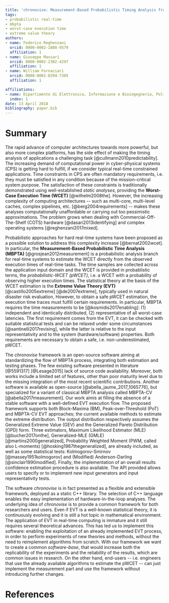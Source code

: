 ```yaml
---
title: 'chronovise: Measurement-Based Probabilistic Timing Analysis framework'
tags:
- probabilistic real-time
- mbpta
- worst-case execution time
- extreme value theory
authors:
- name: Federico Reghenzani
  orcid: 0000-0002-1888-9579
  affiliation: 1
- name: Giuseppe Massari
  orcid: 0000-0002-2302-4297
  affiliation: 1
- name: William Fornaciari
  orcid: 0000-0001-8294-730X
  affiliation: 1

affiliations:
- name: Dipartimento di Elettronica, Informazione e Bioingegneria, Politecnico di Milano
  index: 1
date: 13 April 2018
bibliography: paper.bib
---
```


# Summary
The rapid advance of computer architectures towards more powerful, but also
more complex platforms, has the side effect of making the
timing analysis of applications a challenging task [@cullmann2010predictability].
The increasing demand of computational power
in cyber-physical systems (CPS) is getting hard to fulfill, if we consider
typical real-time constrained applications. Time constraints in CPS are often
mandatory requirements, i.e. they must be satisfied in any
condition because of the mission-critical system purpose. The satisfaction of
these constraints is traditionally demonstrated using well-established *static
analyses*, providing the **Worst-Case Execution Time (WCET)** [@wilhelm2008the].
However, the increasing complexity of computing architectures -- such as multi-core,
multi-level caches, complex pipelines, etc. [@berg2004requirements] --  makes
these analyses computationally unaffordable or carrying out too pessimistic
approximations.
The problem grows when dealing with Commercial-Off-The-Shelf (COTS) hardware
[@dasari2013identifying] and complex operating systems [@reghenzani2017mixed].

Probabilistic approaches for hard real-time systems have been proposed as a
possible solution to address this complexity increase [@bernat2002wcet]. In
particular, the **Measurement-Based Probabilistic Time Analysis (MBPTA)**
[@grosjean2012measurement] is a probabilistic analysis branch for real-time
systems to estimate the WCET directly from the observed execution times of
real-time tasks.
The time samples are collected across the application input domain and the WCET
is provided in probablistic terms, the *probabilistic-WCET (pWCET)*, i.e. a WCET with a
probability of observing higher execution times. The statistical theory at
the basis of the WCET estimation is the **Extreme Value Theory (EVT)**
[@castillo2005extreme] [@de2007extreme], typically used in natural disaster
risk evaluation,
However, to obtain a safe pWCET estimation,
the execution time traces must fulfill certain requirements. In particular,
MBPTA requires the time measurements to be [@kosmidis2017enabling]: (1)
independent and identically distributed, (2) representative of all worst-case
latencies. The first requirement comes from the EVT, it can be checked with
suitable statistical tests and can be relaxed under some circumstances
[@santinelli2017revising], while the latter is relative to the
input representativity and to the system (hardware/software) properties.
Both requirements are necessary to obtain a safe, i.e. non-underestimated,
pWCET.

The *chronovise* framework is an open-source software aiming at standardizing
the flow of MBPTA process, integrating both estimation and testing phases. The
few existing software presented in literature [@5591317] [@Lesage2015] lack of
source code availability. Moreover, both works include a limited
set of features, other than poor maturity level due to the missing integration
of the most recent scientific contributions. Another software is available as
open-source [@abella_jaume_2017_1065776], but specialized for a variant of
classical MBPTA analysis called MBPTA-CV [@abella2017measurement].
Our work aimis at filling the absence of
a stable software with a well-defined EVT execution flow.  The proposed
framework supports both Block-Maxima (BM), Peak-over-Threshold (PoT) and
MBPTA-CV EVT approaches; the current available methods to estimate the extreme
distribution. The output distribution respectively assumes the Generalized
Extreme Value (GEV) and the Generalized Pareto Distribution (GPD) form. Three
estimators, Maximum Likelihood Estimator (MLE) [@bucher2017onthe],
Generalized-MLE (GMLE) [@martins2000generalized],
Probability Weighted Moment (PWM, called also L-moments)
[@hosking1987thegeneralized], are already
included, as well as some statistical tests: Kolmogorov-Smirnov
[@massey1951kolmogorov] and (Modified) Anderson-Darling [@sinclair1990modified].
Finally, the implementation of an overall results confidence estimation procedure
is also available.  The API provided allows users to specify or to implement
new input generators and input representativity tests.

The software *chronovise* is in fact presented as a flexible and
extensible framework, deployed as a static C++ library. The selection of C++
language enables the easy implementation of hardware-in-the-loop analyses.
The underlying idea of *chronovise* is to provide a common framework for both
researchers and users.  Even if EVT is a well-known statistical theory, it is
continuously evolving and it is still a hot topic in mathematical environment.
The application of EVT in real-time computing is immature and it still
requires several theoretical advances. This has led us to implement this
software: enabling the exploitation of an already implemented EVT process, in
order to perform experiments of new theories and methods, without the need to
reimplement algorithms from scratch. With our framework we want to create a
common *software-base*, that would increase both the replicability of the
experiments and the reliability of the results, which are common issues in
research. On the other hand, end-users -- i.e. engineers that use the
already available algorithms to estimate the pWCET -- can just implement the
measurement part and use the framework without introducing further changes.

# References
